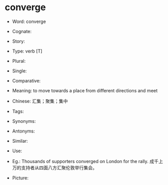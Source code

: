 # converge

- Word: converge
- Cognate: 
- Story: 

- Type: verb [T]
- Plural: 
- Single: 
- Comparative: 
- Meaning: to move towards a place from different directions and meet
- Chinese: 汇集；聚集；集中
- Tags: 
- Synonyms: 
- Antonyms: 
- Similar: 
- Use: 
- Eg.: Thousands of supporters converged on London for the rally. 成千上万的支持者从四面八方汇聚伦敦举行集会。
- Picture: 

